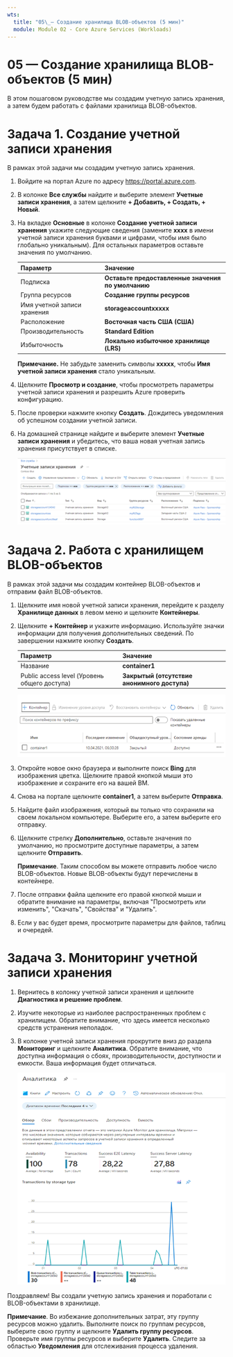 ```yaml
---
wts:
  title: "05\_— Создание хранилища BLOB-объектов (5 мин)"
  module: Module 02 - Core Azure Services (Workloads)
---
```

# <a name="05---create-blob-storage-5-min"></a>05 — Создание хранилища BLOB-объектов (5 мин)

В этом пошаговом руководстве мы создадим учетную запись хранения, а затем будем работать с файлами хранилища BLOB-объектов.

# <a name="task-1-create-a-storage-account"></a>Задача 1. Создание учетной записи хранения 

В рамках этой задачи мы создадим учетную запись хранения. 

1. Войдите на портал Azure по адресу <a href="https://portal.azure.com" target="_blank"><span style="color: #0066cc;" color="#0066cc">https://portal.azure.com</span></a>.

2. В колонке **Все службы** найдите и выберите элемент **Учетные записи хранения**, а затем щелкните **+ Добавить, + Создать, + Новый**. 

3. На вкладке **Основные** в колонке **Создание учетной записи хранения** укажите следующие сведения (замените **xxxx** в имени учетной записи хранения буквами и цифрами, чтобы имя было глобально уникальным). Для остальных параметров оставьте значения по умолчанию.

    | Параметр | Значение | 
    | --- | --- |
    | Подписка | **Оставьте предоставленные значения по умолчанию** |
    | Группа ресурсов | **Создание группы ресурсов** |
    | Имя учетной записи хранения | **storageaccountxxxxx** |
    | Расположение | **Восточная часть США (США)**  |
    | Производительность | **Standard Edition** |
    | Избыточность | **Локально избыточное хранилище (LRS)** |
    
    **Примечание.** Не забудьте заменить символы **xxxxx**, чтобы **Имя учетной записи хранения** стало уникальным.

5. Щелкните **Просмотр и создание**, чтобы просмотреть параметры учетной записи хранения и разрешить Azure проверить конфигурацию. 

6. После проверки нажмите кнопку **Создать**. Дождитесь уведомления об успешном создании учетной записи. 

7. На домашней странице найдите и выберите элемент **Учетные записи хранения** и убедитесь, что ваша новая учетная запись хранения присутствует в списке.

    ![Снимок экрана: вновь созданная учетная запись хранения на портале Azure.](../images/0401.png)

# <a name="task-2-work-with-blob-storage"></a>Задача 2. Работа с хранилищем BLOB-объектов

В рамках этой задачи мы создадим контейнер BLOB-объектов и отправим файл BLOB-объектов. 

1. Щелкните имя новой учетной записи хранения, перейдите к разделу **Хранилище данных** в левом меню и щелкните **Контейнеры**.

2. Щелкните **+ Контейнер** и укажите информацию. Используйте значки информации для получения дополнительных сведений. По завершении нажмите кнопку **Создать**.


    | Параметр | Значение |
    | --- | --- |
    | Название | **container1**  |
    | Public access level (Уровень общего доступа)| **Закрытый (отсутствие анонимного доступа)** |
  

    ![Снимок экрана: вновь созданный контейнер BLOB-объектов в учетной записи хранения на портале Azure.](../images/0402.png)

4. Откройте новое окно браузера и выполните поиск **Bing** для изображения цветка. Щелкните правой кнопкой мыши это изображение и сохраните его на вашей ВМ. 

6. Снова на портале щелкните **container1**, а затем выберите **Отправка**.

5. Найдите файл изображения, который вы только что сохранили на своем локальном компьютере. Выберите его, а затем выберите его отправку.

   
6. Щелкните стрелку **Дополнительно**, оставьте значения по умолчанию, но просмотрите доступные параметры, а затем щелкните **Отправить**.

    **Примечание**. Таким способом вы можете отправить любое число BLOB-объектов. Новые BLOB-объекты будут перечислены в контейнере.

7. После отправки файла щелкните его правой кнопкой мыши и обратите внимание на параметры, включая "Просмотреть или изменить", "Скачать", "Свойства" и "Удалить". 

8. Если у вас будет время, просмотрите параметры для файлов, таблиц и очередей.

# <a name="task-3-monitor-the-storage-account"></a>Задача 3. Мониторинг учетной записи хранения

1. Вернитесь в колонку учетной записи хранения и щелкните **Диагностика и решение проблем**. 

2. Изучите некоторые из наиболее распространенных проблем с хранилищем. Обратите внимание, что здесь имеется несколько средств устранения неполадок.

3. В колонке учетной записи хранения прокрутите вниз до раздела **Мониторинг** и щелкните **Аналитика**. Обратите внимание, что доступна информация о сбоях, производительности, доступности и емкости. Ваша информация будет отличаться.

    ![Снимок экрана: страница "Аналитика" учетной записи хранения.](../images/0403.PNG)

Поздравляем! Вы создали учетную запись хранения и поработали с BLOB-объектами в хранилище.

**Примечание**. Во избежание дополнительных затрат, эту группу ресурсов можно удалить. Выполните поиск по группам ресурсов, выберите свою группу и щелкните **Удалить группу ресурсов**. Проверьте имя группы ресурсов и выберите **Удалить**. Следите за областью **Уведомления** для отслеживания процесса удаления.
